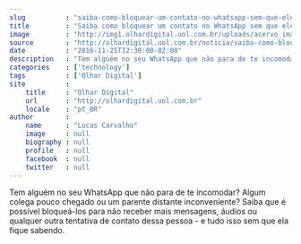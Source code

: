 ```yaml
---
slug          : "saiba-como-bloquear-um-contato-no-whatsapp-sem-que-ele-descubra"
title         : "Saiba como bloquear um contato no WhatsApp sem que ele descubra"
image         : "http://img1.olhardigital.uol.com.br/uploads/acervo_imagens/2016/11/20161125122437_660_420.jpg"
source        : "http://olhardigital.uol.com.br/noticia/saiba-como-bloquear-um-contato-no-whatsapp-sem-que-ele-descubra/64196"
date          : "2016-11-25T12:30:00-02:00"
description   : "Tem alguém no seu WhatsApp que não para de te incomodar? Algum colega pouco chegado ou um parente distante inconveniente? Saiba que é possível bloqueá-los para não receber mais mensagens, áudios ou qualquer outra tentativa de contato dessa pessoa - e tudo isso sem que ela fique sabendo."
categories    : ['technology']
tags          : ['Olhar Digital']
site          :
    title     : "Olhar Digital"
    url       : "http://olhardigital.uol.com.br"
    locale    : "pt_BR"
author        :
    name      : "Lucas Carvalho"
    image     : null
    biography : null
    profile   : null
    facebook  : null
    twitter   : null
---
```


Tem alguém no seu WhatsApp que não para de te incomodar? Algum colega pouco chegado ou um parente distante inconveniente? Saiba que é possível bloqueá-los para não receber mais mensagens, áudios ou qualquer outra tentativa de contato dessa pessoa - e tudo isso sem que ela fique sabendo.
